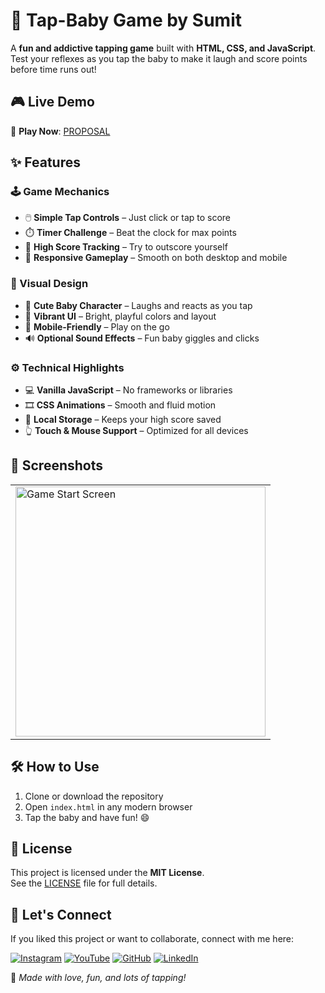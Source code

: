 # 👶 Tap-Baby Game by Sumit

A **fun and addictive tapping game** built with **HTML, CSS, and JavaScript**. Test your reflexes as you tap the baby to make it laugh and score points before time runs out!



## 🎮 Live Demo

🔗 **Play Now**: [PROPOSAL](https://innovativesumit.github.io/PROPOSAL/)


## ✨ Features

### 🕹️ Game Mechanics
- 🖱️ **Simple Tap Controls** – Just click or tap to score  
- ⏱️ **Timer Challenge** – Beat the clock for max points  
- 🧠 **High Score Tracking** – Try to outscore yourself  
- 🎯 **Responsive Gameplay** – Smooth on both desktop and mobile  

### 🎨 Visual Design
- 👶 **Cute Baby Character** – Laughs and reacts as you tap  
- 🌈 **Vibrant UI** – Bright, playful colors and layout  
- 📱 **Mobile-Friendly** – Play on the go  
- 🔊 **Optional Sound Effects** – Fun baby giggles and clicks  

### ⚙️ Technical Highlights
- 💻 **Vanilla JavaScript** – No frameworks or libraries  
- 🎞️ **CSS Animations** – Smooth and fluid motion  
- 💾 **Local Storage** – Keeps your high score saved  
- 👆 **Touch & Mouse Support** – Optimized for all devices  



## 📸 Screenshots

<table>
  <tr>
    <td><img src="https://github.com/user-attachments/assets/490b31fa-d398-4db1-8ee3-47e4aa3300e0" alt="Game Start Screen" width="400" /></td>
   
  </tr>
</table>



## 🛠️ How to Use

1. Clone or download the repository  
2. Open `index.html` in any modern browser  
3. Tap the baby and have fun! 😄



## 📜 License

This project is licensed under the **MIT License**.  
See the [LICENSE](LICENSE) file for full details.


## 🌟 Let's Connect

If you liked this project or want to collaborate, connect with me here:

[![Instagram](https://img.icons8.com/fluency/48/instagram-new.png)](https://www.instagram.com/sumittech_360)
[![YouTube](https://img.icons8.com/fluency/48/youtube-play.png)](https://youtube.com/channel/UCiPxbNaC7dloVut6Jc5xHIQ)
[![GitHub](https://img.icons8.com/fluency/48/github.png)](https://github.com/InnovativeSumit)
[![LinkedIn](https://img.icons8.com/fluency/48/linkedin.png)](https://www.linkedin.com/in/sumit-pal-40511a339)


💖 *Made with love, fun, and lots of tapping!*

